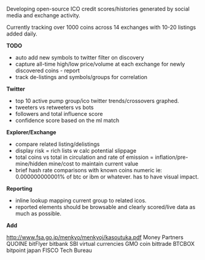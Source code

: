 Developing open-source ICO credit scores/histories generated by social media and exchange activity.

Currently tracking over 1000 coins across 14 exchanges with 10-20 listings added daily.

**TODO**

* auto add new symbols to twitter filter on discovery
* capture all-time high/low price/volume at each exchange for newly discovered coins - report
* track de-listings and symbols/groups for correlation

**Twitter**
* top 10 active pump group/ico twitter trends/crossovers graphed.
* tweeters vs retweeters vs bots
* followers and total influence score
* confidence score based on the ml match

**Explorer/Exchange**
* compare related listing/delistings
* display risk = rich lists w calc potential slippage
* total coins vs total in circulation and rate of emission = inflation/pre-mine/hidden mine/cost to maintain current value
* brief hash rate comparisons with known coins numeric ie: 0.000000000001% of btc or ibm or whatever. has to have visual impact.

**Reporting**
* inline lookup mapping current group to related icos.
* reported elements should be browsable and clearly scored/live data as much as possible.


**Add**

http://www.fsa.go.jp/menkyo/menkyoj/kasoutuka.pdf
Money Partners
QUOINE
bitFlyer
bitbank
SBI virtual currencies
GMO coin
bittrade
BTCBOX
bitpoint japan
FISCO
Tech Bureau
